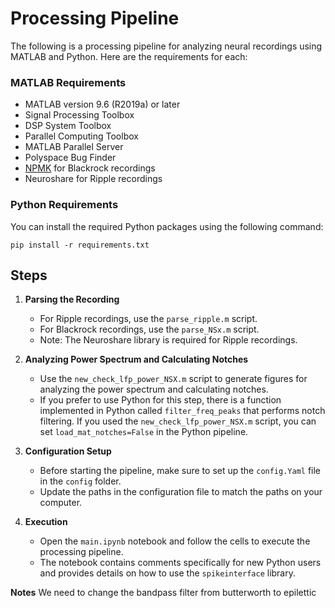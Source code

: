 # Processing Pipeline

The following is a processing pipeline for analyzing neural recordings using MATLAB and Python. Here are the requirements for each:

### MATLAB Requirements  
- MATLAB version 9.6 (R2019a) or later
- Signal Processing Toolbox
- DSP System Toolbox
- Parallel Computing Toolbox
- MATLAB Parallel Server
- Polyspace Bug Finder
- [NPMK](https://github.com/BlackrockNeurotech/NPMK) for Blackrock recordings
- Neuroshare for Ripple recordings

### Python Requirements
You can install the required Python packages using the following command:
```
pip install -r requirements.txt
```

## Steps

1. **Parsing the Recording**
   - For Ripple recordings, use the `parse_ripple.m` script.
   - For Blackrock recordings, use the `parse_NSx.m` script.
   - Note: The Neuroshare library is required for Ripple recordings.

2. **Analyzing Power Spectrum and Calculating Notches**
   - Use the `new_check_lfp_power_NSX.m` script to generate figures for analyzing the power spectrum and calculating notches.
   - If you prefer to use Python for this step, there is a function implemented in Python called `filter_freq_peaks` that performs notch filtering. If you used the `new_check_lfp_power_NSX.m` script, you can set `load_mat_notches=False` in the Python pipeline.

3. **Configuration Setup**
   - Before starting the pipeline, make sure to set up the `config.Yaml` file in the `config` folder.
   - Update the paths in the configuration file to match the paths on your computer.

4. **Execution**
   - Open the `main.ipynb` notebook and follow the cells to execute the processing pipeline.
   - The notebook contains comments specifically for new Python users and provides details on how to use the `spikeinterface` library.


**Notes**
We need to change the bandpass filter from butterworth to epilettic


